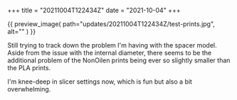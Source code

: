+++
title = "20211004T122434Z"
date  = "2021-10-04"
+++

{{
    preview_image(
        path="updates/20211004T122434Z/test-prints.jpg",
        alt=""
    )
}}

Still trying to track down the problem I'm having with the spacer model. Aside from the issue with the internal diameter, there seems to be the additional problem of the NonOilen prints being ever so slightly smaller than the PLA prints.

I'm knee-deep in slicer settings now, which is fun but also a bit overwhelming.
